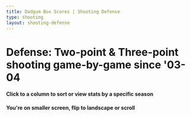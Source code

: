 ```yaml
---
title: Dadgum Box Scores | Shooting Defense
type: shooting
layout: shooting-defense
---
```


# Defense: Two-point & Three-point shooting game-by-game since '03-04

<h4 class="jalek" >Click to a column to sort or view stats by a specific season</h4> 

<h4 class="d-sm-none">You're on smaller screen, flip to landscape or scroll</h4>

